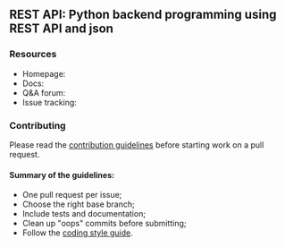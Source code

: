 ## REST API: Python backend programming using REST API and json

### Resources

* Homepage: <!--- <http://opencv.org> --->
* Docs: <!--- <http://docs.opencv.org/master/> --->
* Q&A forum: <!--- <http://answers.opencv.org> --->
* Issue tracking: <!--- <https://github.com/opencv/opencv/issues> --->

### Contributing

Please read the [contribution guidelines](https://github.com/opencv/opencv/wiki/How_to_contribute) before starting work on a pull request.

#### Summary of the guidelines:

* One pull request per issue;
* Choose the right base branch;
* Include tests and documentation;
* Clean up "oops" commits before submitting;
* Follow the [coding style guide](https://github.com/opencv/opencv/wiki/Coding_Style_Guide). 
